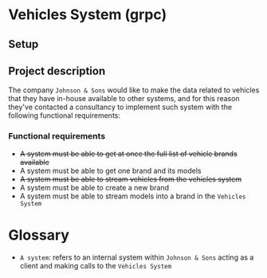 # Vehicles System (grpc)

## Setup

## Project description

The company `Johnson & Sons` would like to make the data related to vehicles that they have in-house available to other systems,
and for this reason they've contacted a consultancy to implement such system with the following functional requirements:

### Functional requirements

- ~~A system must be able to get at once the full list of vehicle brands available~~
- A system must be able to get one brand and its models
- ~~A system must be able to stream vehicles from the vehicles system~~ 
- A system must be able to create a new brand
- A system must be able to stream models into a brand in the `Vehicles System`

# Glossary

- `A system`: refers to an internal system within `Johnson & Sons` acting as a client and making calls to the `Vehicles System`
